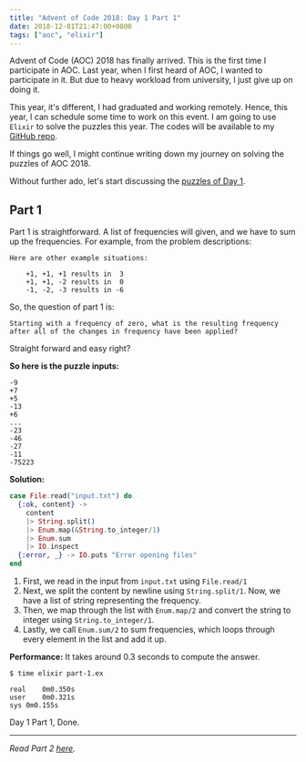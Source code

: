 ```yaml
---
title: "Advent of Code 2018: Day 1 Part 1"
date: 2018-12-01T21:47:00+0800
tags: ["aoc", "elixir"]
---
```


Advent of Code (AOC) 2018 has finally arrived. This is the first time I participate
in AOC. Last year, when I first heard of AOC, I wanted to participate in it.
But due to heavy workload from university, I just give up on doing it.

This year, it's different, I had graduated and working remotely. Hence, this
year, I can schedule some time to work on this event. I am going to use
`Elixir` to solve the puzzles this year. The codes will be available to
my [GitHub repo][2].

If things go well, I might continue writing down my journey on solving
the puzzles of AOC 2018.

Without further ado, let's start discussing the [puzzles of Day 1][1].

## Part 1

Part 1 is straightforward. A list of frequencies will given, and we have to sum up
the frequencies. For example, from the problem descriptions:

```
Here are other example situations:

    +1, +1, +1 results in  3
    +1, +1, -2 results in  0
    -1, -2, -3 results in -6
```

So, the question of part 1 is:

```
Starting with a frequency of zero, what is the resulting frequency after all of the changes in frequency have been applied?
```

Straight forward and easy right?

**So here is the puzzle inputs:**

```
-9
+7
+5
-13
+6
...
-23
-46
-27
-11
-75223
```

**Solution:**

```elixir
case File.read("input.txt") do
  {:ok, content} ->
    content
    |> String.split()
    |> Enum.map(&String.to_integer/1)
    |> Enum.sum
    |> IO.inspect
  {:error, _} -> IO.puts "Error opening files"
end
```

1. First, we read in the input from `input.txt` using `File.read/1`
2. Next, we split the content by newline using `String.split/1`.
   Now, we have a list of string representing the frequency.
3. Then, we map through the list with `Enum.map/2` and convert the string
   to integer using `String.to_integer/1`.
4. Lastly, we call `Enum.sum/2` to sum frequencies, which loops through every
   element in the list and add it up.

**Performance:**
It takes around 0.3 seconds to compute the answer.

```
$ time elixir part-1.ex

real	0m0.350s
user	0m0.321s
sys	0m0.155s
```

Day 1 Part 1, Done.

---

_Read Part 2 [here][3]._

[1]: https://adventofcode.com/2018/day/1
[2]: https://github.com/kw7oe/advent-of-code-2018
[3]: /aoc/elixir/2018/12/01/advent-of-code-2018-day-1-part-2.html
